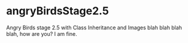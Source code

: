 # angryBirdsStage2.5
Angry Birds stage 2.5 with Class Inheritance and Images
blah blah blah blah, how are you?
I am fine.